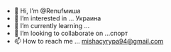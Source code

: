 - 👋 Hi, I’m @Renufмиша
- 👀 I’m interested in ... Украина
- 🌱 I’m currently learning ...
- 💞️ I’m looking to collaborate on ...спорт
- 📫 How to reach me ... mishacyrypa94@gmail.com

<!---
Renuf/Renuf is a ✨ special ✨ repository because its `README.md` (this file) appears on your GitHub profile.
You can click the Preview link to take a look at your changes.
--->
